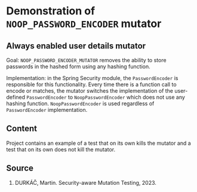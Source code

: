 # Demonstration of `NOOP_PASSWORD_ENCODER` mutator

## Always enabled user details mutator

Goal: `NOOP_PASSWORD_ENCODER_MUTATOR` removes the ability to store passwords in the hashed form using any hashing function.

Implementation: in the Spring Security module, the `PasswordEncoder` is responsible for this functionality. Every time there is a function call to encode or matches, the mutator switches the implementation of the user-defined `PasswordEncoder` to `NoopPasswordEncoder` which does not use any hashing function. `NoopPasswordEncoder` is used regardless of `PasswordEncoder` implementation.

## Content

Project contains an example of a test that on its own kills the mutator and a test that on its own does not kill the mutator.

## Source

1) DURKÁČ, Martin. Security-aware Mutation Testing, 2023.